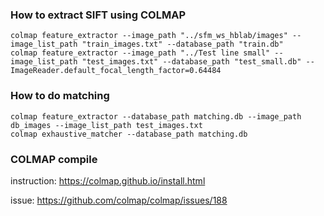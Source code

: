 ### How to extract SIFT using COLMAP

```
colmap feature_extractor --image_path "../sfm_ws_hblab/images" --image_list_path "train_images.txt" --database_path "train.db"
colmap feature_extractor --image_path "../Test line small" --image_list_path "test_images.txt" --database_path "test_small.db" --ImageReader.default_focal_length_factor=0.64484
```

### How to do matching
```
colmap feature_extractor --database_path matching.db --image_path db_images --image_list_path test_images.txt
colmap exhaustive_matcher --database_path matching.db
```

### COLMAP compile
instruction: https://colmap.github.io/install.html

issue: https://github.com/colmap/colmap/issues/188